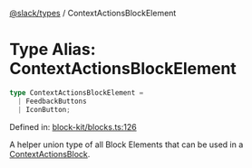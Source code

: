 [@slack/types](../index.md) / ContextActionsBlockElement

# Type Alias: ContextActionsBlockElement

```ts
type ContextActionsBlockElement = 
  | FeedbackButtons
  | IconButton;
```

Defined in: [block-kit/blocks.ts:126](https://github.com/slackapi/node-slack-sdk/blob/main/packages/types/src/block-kit/blocks.ts#L126)

A helper union type of all Block Elements that can be used in a [ContextActionsBlock](../interfaces/ContextActionsBlock.md).
